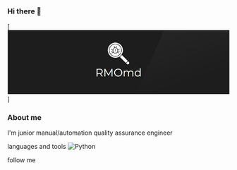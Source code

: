 ### Hi there 👋

[![Header](https://github.com/RMOmd/RMOmd/blob/main/assets/logo%2Bgit.jpg)]

### About me
I'm junior manual/automation quality assurance engineer

languages and tools
![Python](https://img.shields.io/badge/-Python-green?style=for-the-badge&logo=appveyor)

follow me
